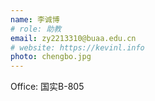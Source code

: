 ```yaml
---
name: 李诚博
# role: 助教
email: zy2213310@buaa.edu.cn
# website: https://kevinl.info
photo: chengbo.jpg
---
```


Office: 国实B-805
